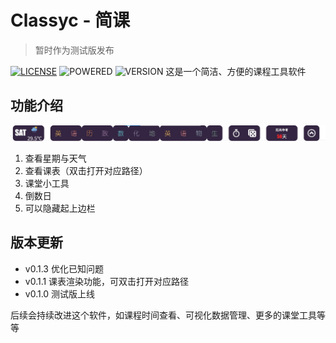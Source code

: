# Classyc - 简课
> 暂时作为测试版发布

[![LICENSE](https://img.shields.io/badge/license-MIT-blue)](https://github.com/ljrMy/Classyc/blob/master/LICENSE) ![POWERED](https://img.shields.io/badge/Powered_by-Electron-green) ![VERSION](https://img.shields.io/badge/version-0%2e1%2e0-orange)
这是一个简洁、方便的课程工具软件

## 功能介绍
![界面](https://github.com/ljrMy/Classyc/blob/main/static/layer.jpg?raw=true)
1. 查看星期与天气
2. 查看课表（双击打开对应路径）
3. 课堂小工具
4. 倒数日
5. 可以隐藏起上边栏

## 版本更新
- v0.1.3 优化已知问题
- v0.1.1 课表渲染功能，可双击打开对应路径
- v0.1.0 测试版上线

后续会持续改进这个软件，如课程时间查看、可视化数据管理、更多的课堂工具等等
